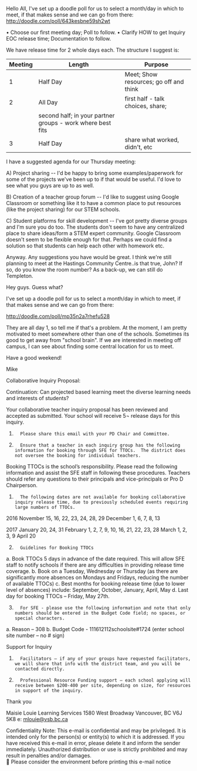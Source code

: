 Hello All,
I've set up a doodle poll for us to select a month/day in which to meet, if that makes sense and we can go from there:
http://doodle.com/poll/643kesbne59sh2wt

•	Choose our first meeting day; Poll to follow.
•	Clarify HOW to get Inquiry EOC release time;  Documentation to follow.

We have release time for 2 whole days each.  The structure I suggest is:

Meeting | Length | Purpose
---- | ---- | ----
1 | Half Day | Meet; Show resources; go off and think
2 | All Day | first half - talk choices, share; 
  |   |  second half; in your partner groups - work where best fits
3 | Half Day | share what worked, didn't, etc


I have a suggested agenda for our Thursday meeting:

A)  Project sharing -- I'd be happy to bring some examples/paperwork for some of the projects we've been up to if that would be useful.  I'd love to see what you guys are up to as well.

B)  Creation of a teacher group forum --  I'd like to suggest using Google Classroom or something like it to have a common place to put resources (like the project sharing) for our STEM schools.

C)  Student platforms for skill development --  I've got pretty diverse groups and I'm sure you do too.  The students don't seem to have any centralized place to share ideas/form a STEM expert community.  Google Classroom doesn't seem to be flexible enough for that.  Perhaps we could find a solution so that students can help each other with homework etc. 

Anyway.  Any suggestions you have would be great.  I think we're still planning to meet at the Hastings Community Centre..is that true, John?  If so, do you know the room number?  As a back-up, we can still do Templeton.


 
Hey guys.  Guess what?  

I've set up a doodle poll for us to select a month/day in which to meet, if that makes sense and we can go from there:

http://doodle.com/poll/mp35n2a7rhefu528 

They are all day 1, so tell me if that's a problem.  At the moment, I am pretty motivated to meet somewhere other than one of the schools.  Sometimes its good to get away from "school brain".  If we are interested in meeting off campus, I can see about finding some central location for us to meet.

Have a good weekend!

Mike

 
Collaborative Inquiry Proposal:
 
Continuation:  Can projected based learning meet the diverse learning needs and interests of students?
 
Your collaborative teacher inquiry proposal has been reviewed and accepted as submitted.  Your school will receive 5¬ release days for this inquiry.
 
 
1.       Please share this email with your PD Chair and Committee.
2.       Ensure that a teacher in each inquiry group has the following information for booking through SFE for TTOCs.  The district does not oversee the booking for individual teachers.
 
Booking TTOCs is the school’s responsibility. Please read the following information and assist the SFE staff in following these procedures. 
Teachers should refer any questions to their principals and vice-principals or Pro D Chairperson.
 
1.       The following dates are not available for booking collaborative inquiry release time, due to previously scheduled events requiring large numbers of TTOCs. 
 
2016	November	15, 16, 22, 23, 24, 28, 29
	December	1, 6, 7, 8, 13
		
2017	January	20, 24, 31
	February	1, 2, 7, 9, 10, 16, 21, 22, 23, 28
	March 	1, 2, 3, 9
	April	20
 
2.       Guidelines for Booking TTOCs
a.    Book TTOCs 5 days in advance of the date required. This will allow SFE staff to notify schools if there are any difficulties in providing release time coverage.
b.    Book on a Tuesday, Wednesday or Thursday (as there are significantly more absences on Mondays and Fridays, reducing the number of available TTOCs)
c.     Best months for booking release time (due to lower level of absences) include:  September, October, January, April, May 
d.    Last day for booking TTOCs – Friday, May 27th. 
 
3.       For SFE - please use the following information and note that only numbers should be entered in the Budget Code field; no spaces, or special characters.
a.    Reason – 308
b.    Budget Code - 111612112schoolsite#1724   (enter school site number – no # sign)
 
Support for Inquiry 
1.       Facilitators – if any of your groups have requested facilitators, we will share that info with the district team, and you will be contacted directly.
2.       Professional Resource Funding support – each school applying will receive between $200-400 per site, depending on size, for resources in support of the inquiry. 
 
Thank you
 
 
 
Maisie Louie
Learning Services
1580 West Broadway
Vancouver, BC   V6J 5K8
e: mlouie@vsb.bc.ca 
 
Confidentiality Note:  This e-mail is confidential and may be privileged.  It is intended only for the person(s) or entity(s) to which it is addressed.  If you have received this e-mail in error, please delete it and inform the sender immediately.  Unauthorized distribution or use is strictly prohibited and may result in penalties and/or damages.  
 Please consider the environment before printing this e-mail notice
 
